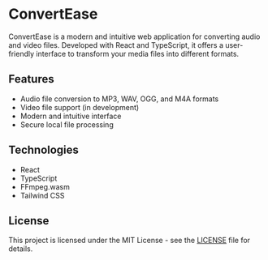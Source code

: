 # ConvertEase

ConvertEase is a modern and intuitive web application for converting audio and video files. Developed with React and TypeScript, it offers a user-friendly interface to transform your media files into different formats.

## Features

- Audio file conversion to MP3, WAV, OGG, and M4A formats
- Video file support (in development)
- Modern and intuitive interface
- Secure local file processing

## Technologies

- React
- TypeScript
- FFmpeg.wasm
- Tailwind CSS

## License

This project is licensed under the MIT License - see the [LICENSE](LICENSE) file for details.